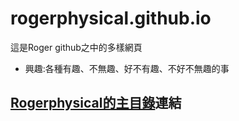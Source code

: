 # rogerphysical.github.io

這是Roger github之中的多樣網頁
* 興趣:各種有趣、不無趣、好不有趣、不好不無趣的事

## [Rogerphysical的主目錄](https://rogerphysical.github.io/)連結
